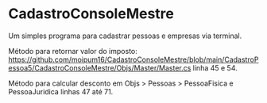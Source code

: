 # CadastroConsoleMestre
Um simples programa para cadastrar pessoas e empresas via terminal.

Método para retornar valor do imposto: https://github.com/moipum16/CadastroConsoleMestre/blob/main/CadastroPessoa5/CadastroConsoleMestre/Objs/Master/Master.cs
linha 45 e 54.

Método para calcular desconto em Objs > Pessoas > PessoaFisica e PessoaJuridica
linhas 47 até 71.
